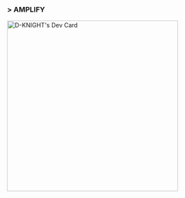 ### > AMPLIFY

<a href="https://app.daily.dev/3dknight"><img src="https://api.daily.dev/devcards/55d4f1c48a424136b318abfa809deb55.png?r=zpk" width="400" alt="D-KNIGHT's Dev Card"/></a>
